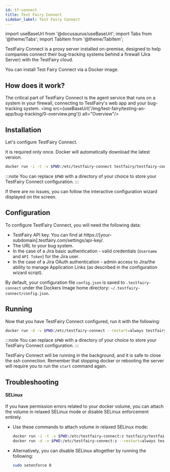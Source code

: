 ```yaml
---
id: tf-connect
title: Test Fairy Connect
sidebar_label: Test Fairy Connect
---
```


import useBaseUrl from '@docusaurus/useBaseUrl';
import Tabs from '@theme/Tabs';
import TabItem from '@theme/TabItem';

TestFairy Connect is a proxy server installed on-premise, designed to help companies connect their bug-tracking systems behind a firewall (Jira Server) with the TestFairy cloud.

You can install Test Fairy Connect via a Docker image.

## How does it work?

The critical part of TestFairy Connect is the agent service that runs on a system in your firewall, connecting to TestFairy's web app and your bug-tracking system.
<img src={useBaseUrl('/img/test-fairy/testing-an-app/bug-tracking/0-overview.png')} alt="Overview"/>

## Installation

Let's configure TestFairy Connect.

It is required only once. Docker will automatically download the latest version.

```sh
docker run -i -t -v $PWD:/etc/testfairy-connect testfairy/testfairy-connect:latest configure
```

:::note
You can replace `$PWD` with a directory of your choice to store your TestFairy Connect configuration.
:::

If there are no issues, you can follow the interactive configuration wizard displayed on the screen.

## Configuration

To configure TestFairy Connect, you will need the following data:

- TestFairy API key. You can find at https://[your-subdomain].testfairy.com/settings/api-key/.
- The URL to your bug system.
- In the case of a Jira basic authentication - valid credentials (`Username` and `API Token`) for the Jira user.
- In the case of a Jira OAuth authentication - admin access to Jira/the ability to manage Application Links (as described in the configuration wizard script).

By default, your configuration file `config.json` is saved to `.testfairy-connect` under the Dockers Image home directory: `~/.testfairy-connect/config.json`.

## Running

Now that you have TestFairy Connect configured, run it with the following:

```sh
docker run -d -v $PWD:/etc/testfairy-connect --restart=always testfairy/testfairy-connect:latest start
```

:::note
You can replace `$PWD` with a directory of your choice to store your TestFairy Connect configuration.
:::

TestFairy Connect will be running in the background, and it is safe to close the ssh connection. Remember that stopping docker or rebooting the server will require you to run the `start` command again.

## Troubleshooting

#### SELinux

If you have permission errors related to your docker volume, you can attach the volume in relaxed SELinux mode or disable SELinux enforcement entirely.

- Use these commands to attach volume in relaxed SELinux mode:
  ```sh
  docker run -i -t -v $PWD:/etc/testfairy-connect:z testfairy/testfairy-connect:latest configure
  docker run -d -v $PWD:/etc/testfairy-connect:z --restart=always testfairy/testfairy-connect:latest start
  ```
- Alternatively, you can disable SELinux altogether by running the following:
  ```sh
  sudo setenforce 0
  ```
